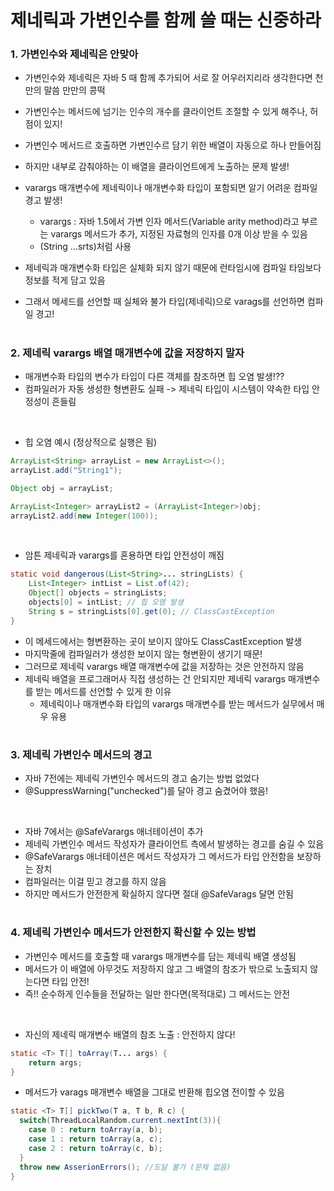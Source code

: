 # 제네릭과 가변인수를 함께 쓸 때는 신중하라

### 1. 가변인수와 제네릭은 안맞아

- 가변인수와 제네릭은 자바 5 때 함께 추가되어 서로 잘 어우러지리라 생각한다면 천만의 말씀 만만의 콩떡
- 가변인수는 메서드에 넘기는 인수의 개수를 클라이언트 조절할 수 있게 해주나, 허점이 있지!
- 가변인수 메서드르 호출하면 가변인수르 담기 위한 배열이 자동으로 하나 만들어짐 
- 하지만 내부로 감춰야하는 이 배열을 클라이언트에게 노출하는 문제 발생!
- varargs 매개변수에 제네릭이나 매개변수화 타입이 포함되면 알기 어려운 컴파일 경고 발생!
  - varargs : 자바 1.5에서 가변 인자 메서드(Variable arity method)라고 부르는 varargs 메서드가 추가, 지정된 자료형의 인자를 0개 이상 받을 수 있음
  - (String ...srts)처럼 사용

- 제네릭과 매개변수화 타입은 실체화 되지 않기 때문에 런타임시에 컴파일 타임보다 정보를 적게 담고 있음
- 그래서 메세드를 선언할 때 실체와 불가 타입(제네릭)으로 varags를 선언하면 컴파일 경고!

#
### 2. 제네릭 varargs 배열 매개변수에 값을 저장하지 말자
- 매개변수화 타입의 변수가 타입이 다른 객체를 참조하면 힙 오염 발생!??
- 컴파일러가 자동 생성한 형변환도 실패 -> 제네릭 타입이 시스템이 약속한 타입 안정성이 흔들림

<br>

- 힙 오염 예시 (정상적으로 실행은 됨)
```java
ArrayList<String> arrayList = new ArrayList<>();
arrayList.add("String1");

Object obj = arrayList;

ArrayList<Integer> arrayList2 = (ArrayList<Integer>)obj;
arrayList2.add(new Integer(100));
```

<br>

- 암튼 제네릭과 varargs를 혼용하면 타입 안전성이 깨짐

```java 
static void dangerous(List<String>... stringLists) {
    List<Integer> intList = List.of(42);
    Object[] objects = stringLists;
    objects[0] = intList; // 힙 오염 발생
    String s = stringLists[0].get(0); // ClassCastException
}
```
- 이 메세드에서는 형변환하는 곳이 보이지 않아도 ClassCastException 발생
- 마지막줄에 컴파일러가 생성한 보이지 않는 형변환이 생기기 때문!
- 그러므로 제네릭 varargs 배열 매개변수에 값을 저장하는 것은 안전하지 않음
- 제네릭 배열을 프로그래머사 직접 생성하는 건 안되지만 제네릭 varargs 매개변수를 받는 메서드를 선언할 수 있게 한 이유
  - 제네릭이나 매개변수화 타입의 varargs 매개변수를 받는 메서드가 실무에서 매우 유용

#
### 3. 제네릭 가변인수 메서드의 경고
- 자바 7전에는 제네릭 가변인수 메서드의 경고 숨기는 방법 없었다 
- @SuppressWarning("unchecked")를 달아 경고 숨겼어야 했음!

<br>

- 자바 7에서는 @SafeVarargs 애너테이션이 추가
- 제네릭 가변인수 메서드 작성자가 클라이언트 측에서 발생하는 경고를 숨길 수 있음
- @SafeVarargs 애너테이션은 메서드 작성자가 그 메서드가 타입 안전함을 보장하는 장치
- 컴파일러는 이걸 믿고 경고를 하지 않음
- 하지만 메서드가 안전한게 확실하지 않다면 절대 @SafeVarags 달면 안됨

#
### 4. 제네릭 가변인수 메서드가 안전한지 확신할 수 있는 방법
- 가변인수 메서드를 호출할 때 varargs 매개변수를 담는 제네릭 배열 생성됨
- 메서드가 이 배열에 아무것도 저장하지 않고 그 배열의 참조가 밖으로 노출되지 않는다면 타입 안전!
- 즉!! 순수하게 인수들을 전달하는 일만 한다면(목적대로) 그 메서드는 안전

<br>

- 자신의 제네릭 매개변수 배열의 참조 노출 : 안전하지 않다!

```java
static <T> T[] toArray(T... args) {
    return args;
}
```

- 메서드가 varags 매개변수 배열을 그대로 반환해 힙오염 전이할 수 있음

```java
static <T> T[] pickTwo(T a, T b, R c) {
  switch(ThreadLocalRandom.current.nextInt(3)){
    case 0 : return toArray(a, b);
    case 1 : return toArray(a, c);
    case 2 : return toArray(c, b);
  }
  throw new AsserionErrors(); //도달 불가 (문제 없음)
}
```
